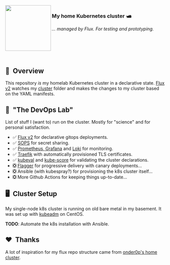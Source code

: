 
<img src="https://camo.githubusercontent.com/5b298bf6b0596795602bd771c5bddbb963e83e0f/68747470733a2f2f692e696d6775722e636f6d2f7031527a586a512e706e67" align="left" width="144px" height="144px"/>

### My home Kubernetes cluster :motor_boat: 
_... managed by Flux. For testing and prototyping._

<br/>
<br/>
<br/>

<br/>

## :notebook:&nbsp; Overview

This repository _is_ my homelab Kubernetes cluster in a declarative state. [Flux v2](https://github.com/fluxcd/flux2) watches my [cluster](cluster/) folder and makes the changes to my cluster based on the YAML manifests.



## :test_tube:&nbsp; "The DevOps Lab"

List of stuff I (want to) run on the cluster. Mostly for "science" and for personal satisfaction.

- :white_check_mark: [Flux v2](https://github.com/fluxcd/flux2) for declarative gitops deployments.
- :white_check_mark: [SOPS](https://github.com/mozilla/sops) for secret sharing.
- :white_check_mark: [Prometheus, Grafana](https://github.com/prometheus-community/helm-charts/tree/main/charts/kube-prometheus-stack) and [Loki](https://github.com/grafana/loki) for monitoring.
- :white_check_mark: [Traefik](https://github.com/traefik/traefik) with automatically provisioned TLS certificates. 
- :white_check_mark: [kubeval](https://github.com/instrumenta/kubeval) and [kube-score](https://github.com/zegl/kube-score) for validating the cluster declarations.
- :negative_squared_cross_mark: [Flagger](https://github.com/fluxcd/flagger) for progressive delivery with canary deployments...
- :negative_squared_cross_mark: Ansible (with kubespray?) for provisioning the k8s cluster itself... 
- :negative_squared_cross_mark: More Github Actions for keeping things up-to-date...



## :desktop_computer:&nbsp; Cluster Setup

My single-node k8s cluster is running on old bare metal in my basement. It was set up with [kubeadm](https://kubernetes.io/docs/setup/production-environment/tools/kubeadm/create-cluster-kubeadm/) on CentOS.

**TODO**: Automate the k8s installation with Ansible.



## :heart:&nbsp; Thanks

A lot of inspiration for my flux repo structure came from [onder0p's home cluster](https://github.com/onedr0p/home-cluster).
